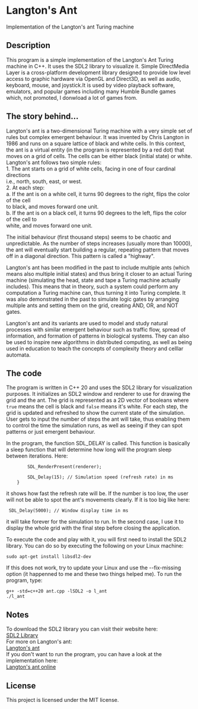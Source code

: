 # Langton's Ant
Implementation of the Langton's ant Turing machine

## Description
This program is a simple implementation of the Langton's Ant Turing machine in C++. 
It uses the SDL2 library to visualize it. Simple DirectMedia Layer is a cross-platform
development library designed to provide low level access to graphic hardware via OpenGL
and Direct3D, as well as audio, keyboard, mouse, and joystick.It is used by video playback
software, emulators, and popular games including many Humble Bundle games which, not promoted,
I donwload a lot of games from.

## The story behind...
Langton's ant is a two-dimensional Turing machine with a very simple set of rules but complex emergent
behaviour. It was invented by Chris Langton in 1986 and runs on a square lattice of black and white
cells. In this context, the ant is a virtual entity (in the program is represented by a red dot) that
moves on a grid of cells. The cells can be either black (initial state) or white. Langton's ant follows
two simple rules:<br>
    1. The ant starts on a grid of white cells, facing in one of four cardinal directions<br>
       i.e., north, south, east, or west.<br>
    2. At each step:<br>
        a. If the ant is on a white cell, it turns 90 degrees to the right, flips the color of the cell<br>
           to black, and moves forward one unit.<br>
        b. If the ant is on a black cell, it turns 90 degrees to the left, flips the color of the cell to<br>
           white, and moves forward one unit.<br>

The initial behaviour (first thousand steps) seems to be chaotic and unpredictable. As the number
of steps increases (usually more than 10000), the ant will eventually start building a regular,
repeating pattern that moves off in a diagonal direction. This pattern is called a "highway".

Langton's ant has been modified in the past to include multiple ants (which means also multiple
initial states) and thus bring it closer to an actual Turing machine (simulating the head, state
and tape a Turing machine actually includes). This means that in theory, such a system could 
perform any computation a Turing machine can, thus turning it into Turing complete. It was also
demonstrated in the past to simulate logic gates by arranging multiple ants and setting them on 
the grid, creating AND, OR, and NOT gates.

Langton's ant and its variants are used to model and study natural processes with similar emergent
behaviour such as traffic flow, spread of information, and formation of patterns in biological
systems. They can also be used to inspire new algorithms in distributed computing, as well as being
used in education to teach the concepts of complexity theory and celllar automata.

## The code
The program is written in C++ 20 and uses the SDL2 library for visualization purposes. It initializes
an SDL2 window and renderer to use for drawing the grid and the ant. The grid is represented as a 2D
vector of booleans where `true` means the cell is black and `false` means it's white. For each step,
the grid is updated and refreshed to show the current state of the simulation. User gets to input the
number of steps the ant will take, thus enabling them to control the time the simulation runs, as 
well as seeing if they can spot patterns or just emergent behaviour.

In the program, the function SDL_DELAY is called. This function is basically a sleep function that will
determine how long will the program sleep between iterations. Here:

```
        SDL_RenderPresent(renderer);

        SDL_Delay(15); // Simulation speed (refresh rate) in ms
    }
```
it shows how fast the refresh rate will be. If the number is too low, the user will not be able to spot
the ant's movements clearly. If it is too big like here:

```
 SDL_Delay(5000); // Window display time in ms
```

it will take forever for the simulation to run. In the second case, I use it to display the whole
grid with the final step before closing the application.

To execute the code and play with it, you will first need to install the SDL2 library.
You can do so by executing the following on your Linux machine:

```
sudo apt-get install libsdl2-dev
```

If this does not work, try to update your Linux and use the --fix-missing option (it happenned to me
and these two things helped me). To run the program, type:

```
g++ -std=c++20 ant.cpp -lSDL2 -o l_ant
./l_ant
```

## Notes
To download the SDL2 library you can visit their website here:<br>
[SDL2 Library](https://www.libsdl.org/)<br>
For more on Langton's ant:<br>
[Langton's ant](https://en.wikipedia.org/wiki/Langton%27s_ant)<br>
If you don't want to run the program, you can have a look at the implementation here:<br>
[Langton's ant online](https://www.langtonsant.com/)<br>

## License
This project is licensed under the MIT license.
